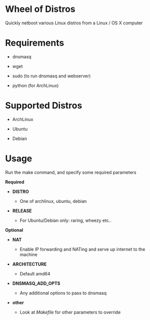 # Wheel of Distros

Quickly netboot various Linux distros from a Linux / OS X computer

# Requirements

* dnsmasq

* wget

* sudo (to run dnsmasq and webserver)

* python (for ArchLinux)

# Supported Distros

* ArchLinux

* Ubuntu

* Debian

# Usage

Run the make command, and specify some required parameters

**Required**

* **DISTRO**
    - One of archlinux, ubuntu, debian

* **RELEASE**
    - For Ubuntu/Debian only: raring, wheezy etc..

**Optional**

* **NAT**
    - Enable IP forwarding and NATing and serve up internet to the machine

* **ARCHITECTURE**
    - Default amd64

* **DNSMASQ_ADD_OPTS**
    - Any additional options to pass to dnsmasq

* **other**
    - Look at *Makefile* for other parameters to override
